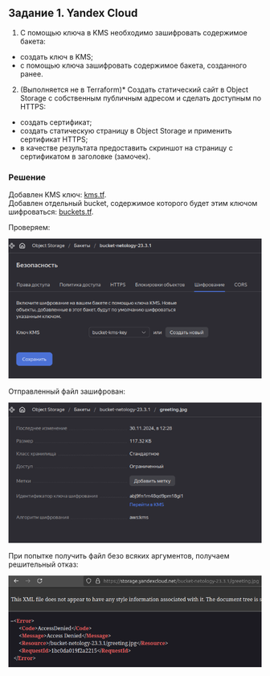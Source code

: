## Задание 1. Yandex Cloud   

1. С помощью ключа в KMS необходимо зашифровать содержимое бакета:

 - создать ключ в KMS;
 - с помощью ключа зашифровать содержимое бакета, созданного ранее.
2. (Выполняется не в Terraform)* Создать статический сайт в Object Storage c собственным публичным адресом и сделать доступным по HTTPS:

 - создать сертификат;
 - создать статическую страницу в Object Storage и применить сертификат HTTPS;
 - в качестве результата предоставить скриншот на страницу с сертификатом в заголовке (замочек).

 ### Решение

Добавлен KMS ключ: [kms.tf](../23.common/kms.tf).<br/>
Добавлен отдельный bucket, содержимое которого будет этим ключом шифроваться: [buckets.tf](../23.common/buckets.tf).

Проверяем:

![alt text](img/1.1.png)

Отправленный файл зашифрован:

![alt text](img/1.2.png)

При попытке получить файл безо всяких аргументов, получаем решительный отказ:

![alt text](img/1.3.png)

